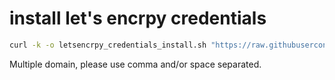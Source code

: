 # install let's encrpy credentials

~~~bash
curl -k -o letsencrpy_credentials_install.sh "https://raw.githubusercontent.com/weiguangchao/Linux_script/master/letsencrpy_credentials_install.sh" && chmod +x letsencrpy_credentials_install.sh && ./letsencrpy_credentials_install.sh your domain
~~~

Multiple domain, please use comma and/or space separated.